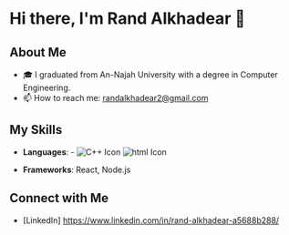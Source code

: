 # Hi there, I'm Rand Alkhadear 👋

## About Me
- 🎓 I graduated from An-Najah University with a degree in Computer Engineering.
- 📫 How to reach me: randalkhadear2@gmail.com

## My Skills
- **Languages**:  - ![C++ Icon](https://img.icons8.com/color/48/000000/c-plus-plus-logo.png)  ![html Icon](https://img.icons8.com/color/48/000000/html-5--v1.png)

- **Frameworks**: React, Node.js



## Connect with Me
- [LinkedIn] https://www.linkedin.com/in/rand-alkhadear-a5688b288/
